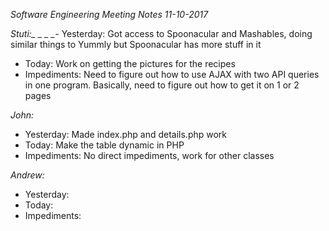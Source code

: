 _Software Engineering Meeting Notes 11-10-2017_

_Stuti:_*_
_*
*_ _*- Yesterday: Got access to Spoonacular and Mashables, doing similar things to Yummly but Spoonacular has more stuff in it
- Today: Work on getting the pictures for the recipes
- Impediments: Need to figure out how to use AJAX with two API queries in one program. Basically, need to figure out how to get it on 1 or 2 pages

_John:_
- Yesterday: Made index.php and details.php work
- Today: Make the table dynamic in PHP 
- Impediments: No direct impediments, work for other classes

_Andrew:_
- Yesterday: 
- Today: 
- Impediments: 